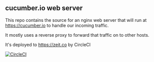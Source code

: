cucumber.io web server
----------------------

This repo contains the source for an nginx web server that will run at https://cucumber.io to handle our incoming traffic.

It mostly uses a reverse proxy to forward that traffic on to other hosts.

It's deployed to https://zeit.co by CircleCI

[![CircleCI](https://circleci.com/gh/cucumber/cucumber.io/tree/master.svg?style=svg)](https://circleci.com/gh/cucumber/cucumber.io/tree/master)
